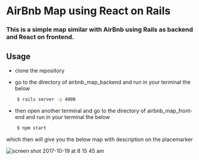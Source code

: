 # AirBnb Map using React on Rails

### This is a simple map similar with AirBnb using Rails as backend and React on frontend.

## Usage

- clone the repository

- go to the directory of airbnb_map_backend and run in your terminal the below
```sh
    $ rails server -p 4000
```

- then open another terminal and go to the directory of airbnb_map_front-end and run in your terminal the below
```sh
    $ npm start
```

   which then will give you the below map with description on the placemarker

   ![screen shot 2017-10-19 at 8 15 45 am](https://user-images.githubusercontent.com/26729817/31748436-bb93f662-b4a5-11e7-9acb-c294845fbfcc.png)

